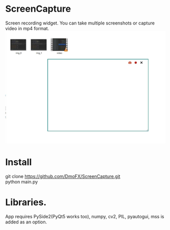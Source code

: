 # ScreenCapture
Screen recording widget. You can take multiple screenshots or capture video in mp4 format.
![Screenshot](preview.jpg)

# Install
git clone https://github.com/DmoFX/ScreenCapture.git  <br />
python main.py

# Libraries.
App requires PySide2(PyQt5 works too), numpy, cv2, PIL, pyautogui, mss is added as an option.
